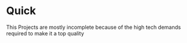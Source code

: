# Quick

This Projects are mostly incomplete because of the high tech demands required to make it a top quality
